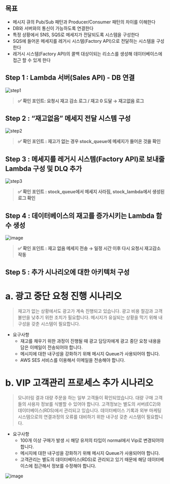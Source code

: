 ## 목표
- 메시지 큐의 Pub/Sub 패턴과 Producer/Consumer 패턴의 차이를 이해한다
- DB와 서버와의 통신이 가능하도록 연결한다
- 특정 상황에서 SNS, SQS로 메세지가 전달되도록 시스템을 구성한다
- SQS에 들어온 메세지를 레거시 시스템(Factory API)으로 전달하는 시스템을 구성한다
- 레거시 시스템(Factory API)의 콜백 대상이되는 리소스를 생성해 데이터베이스에 접근 할 수 있게 한다

## Step 1 : Lambda 서버(Sales API) - DB 연결

![step1](https://contents-img-jeonghun.s3.ap-northeast-2.amazonaws.com/project3/project3-project-step1.png)

> **✅ 확인 포인트: 요청시 재고 감소 로그 / 재고 0 도달 → 재고없음 로그**

## Step 2 : “재고없음” 메세지 전달 시스템 구성
![step2](https://contents-img-jeonghun.s3.ap-northeast-2.amazonaws.com/project3/project3-project-step2.png)

> **✅ 확인 포인트 : 재고가 없는 경우 stock_queue에 메세지가 들어온 것을 확인**

## Step 3 : 메세지를 레거시 시스템(Factory API)로 보내줄 Lambda 구성 및 DLQ 추가
![step3](https://contents-img-jeonghun.s3.ap-northeast-2.amazonaws.com/project3/project3-project-step3.png)

> **✅ 확인 포인트 : stock_queue에서 메세지 사라짐, stock_lambda에서 생성된 로그 확인**

## Step 4 : 데이터베이스의 재고를 증가시키는 Lambda 함수 생성

![image](https://github.com/JEONGDratini/Devops-project-3/assets/62793534/bb3be8a0-1125-46c6-bf4a-be63dc82269d)

> **✅ 확인 포인트 : 재고 없음 메세지 전송 → 일정 시간 이후 다시 요청시 재고감소 작동**

## Step 5 : 추가 시나리오에 대한 아키텍처 구성

# a. 광고 중단 요청 진행 시나리오

> 재고가 없는 상황에서도 광고가 계속 진행되고 있습니다. 광고 비용 절감과 고객불만을 낮추기 위한 조치가 필요합니다. 메시지가 유실되는 상황을 막기 위해 내구성을 갖춘 시스템이 필요합니다.

-   요구사항
    -   재고를 채우기 위한 과정이 진행될 때 광고 담당자에게 광고 중단 요청 내용을 담은 이메일이 전송되어야 합니다.
    -   메시지에 대한 내구성을 강화하기 위해 메시지 Queue가 사용되어야 합니다.
    -   AWS SES 서비스를 이용해서 이메일을 전송해야 합니다.

# b. VIP 고객관리 프로세스 추가 시나리오

> 모니터링 결과 대량 주문을 하는 일부 고객들이 확인되었습니다. 대량 구매 고객들의 사용자 정보를 식별할 수 있어야 합니다. 고객정보는 별도의 서버(EC2)와 데이터베이스(RDS)에서 관리되고 있습니다. 데이터베이스 기록과 외부 마케팅 시스템으로의 연결과정의 오류를 대비하기 위한 내구성 갖춘 시스템이 필요합니다.

-   요구사항
    -   100개 이상 구매가 발생 시 해당 유저의 타입이 normal에서 Vip로 변경되어야 합니다.
    -   메시지에 대한 내구성을 강화하기 위해 메시지 Queue가 사용되어야 합니다.
    -   고객관리는 별도의 데이터베이스(RDS)로 관리되고 있기 때문에 해당 데이터베이스에 접근해서 정보를 수정해야 합니다.
 
![image](https://github.com/JEONGDratini/Devops-project-3/assets/62793534/fdaaf2ca-873e-4877-95f0-493a02c352fb)


